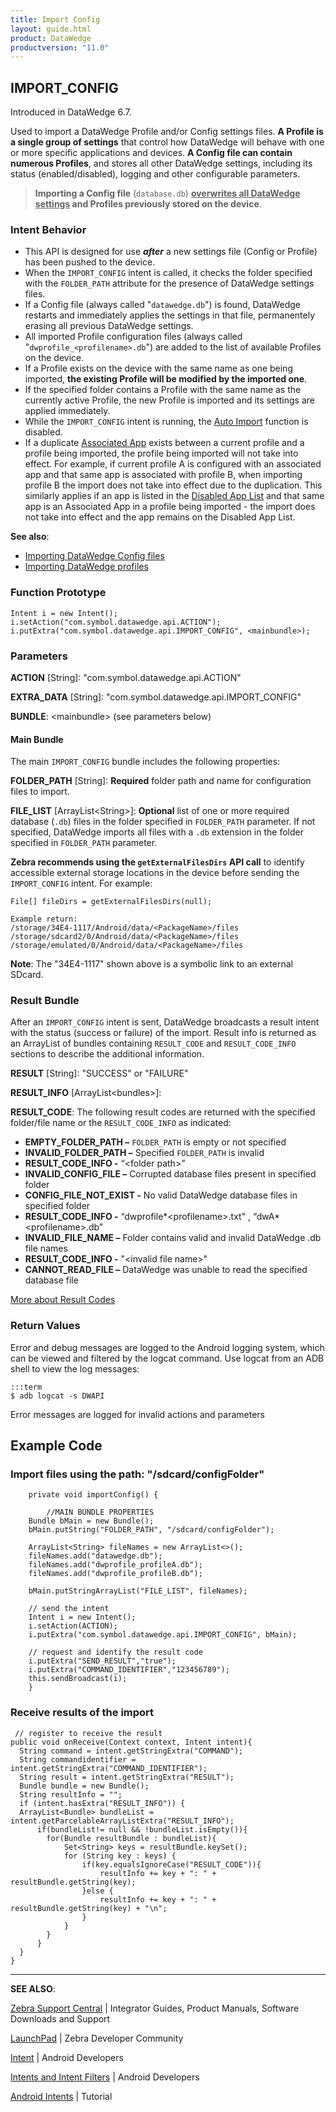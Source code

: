 ```yaml
---
title: Import Config
layout: guide.html
product: DataWedge
productversion: "11.0"
---
```


## IMPORT_CONFIG

Introduced in DataWedge 6.7.

Used to import a DataWedge Profile and/or Config settings files. **A Profile is a single group of settings** that control how DataWedge will behave with one or more specific applications and devices. **A Config file can contain numerous Profiles**, and stores all other DataWedge settings, including its status (enabled/disabled), logging and other configurable parameters.

> **Importing a Config file** (`database.db`) **<u>overwrites all DataWedge settings</u> and Profiles previously stored on the device**.

### Intent Behavior

- This API is designed for use **_after_** a new settings file (Config or Profile) has been pushed to the device.
- When the `IMPORT_CONFIG` intent is called, it checks the folder specified with the `FOLDER_PATH` attribute for the presence of DataWedge settings files.
- If a Config file (always called "`datawedge.db`") is found, DataWedge restarts and immediately applies the settings in that file, permanentely erasing all previous DataWedge settings.
- All imported Profile configuration files (always called "`dwprofile_<profilename>.db`") are added to the list of available Profiles on the device.
- If a Profile exists on the device with the same name as one being imported, **the existing Profile will be modified by the imported one**.
- If the specified folder contains a Profile with the same name as the currently active Profile, the new Profile is imported and its settings are applied immediately.
- While the `IMPORT_CONFIG` intent is running, the [Auto Import](../../settings/#autoimport) function is disabled.
- If a duplicate [Associated App](../../gettingstarted) exists between a current profile and a profile being imported, the profile being imported will not take into effect. For example, if current profile A is configured with an associated app and that same app is associated with profile B, when importing profile B the import does not take into effect due to the duplication. This similarly applies if an app is listed in the [Disabled App List](../../settings) and that same app is an Associated App in a profile being imported - the import does not take into effect and the app remains on the Disabled App List.

**See also**:

- [Importing DataWedge Config files](../../settings/#importaconfig)
- [Importing DataWedge profiles](../../settings/#importaprofile)

### Function Prototype

    Intent i = new Intent();
    i.setAction("com.symbol.datawedge.api.ACTION");
    i.putExtra("com.symbol.datawedge.api.IMPORT_CONFIG", <mainbundle>);

### Parameters

**ACTION** [String]: "com.symbol.datawedge.api.ACTION"

**EXTRA_DATA** [String]: "com.symbol.datawedge.api.IMPORT_CONFIG"

**BUNDLE**: &lt;mainbundle&gt; (see parameters below)

#### Main Bundle

The main `IMPORT_CONFIG` bundle includes the following properties:

**FOLDER_PATH** [String]: **Required** folder path and name for configuration files to import.

**FILE_LIST** [ArrayList&lt;String&gt;]: **Optional** list of one or more required database (`.db`) files in the folder specified in `FOLDER_PATH` parameter. If not specified, DataWedge imports all files with a `.db` extension in the folder specified in `FOLDER_PATH` parameter.

**Zebra recommends using the `getExternalFilesDirs` API call** to identify accessible external storage locations in the device before sending the `IMPORT_CONFIG` intent. For example:

    File[] fileDirs = getExternalFilesDirs(null);

    Example return:
    /storage/34E4-1117/Android/data/<PackageName>/files
    /storage/sdcard2/0/Android/data/<PackageName>/files
    /storage/emulated/0/Android/data/<PackageName>/files

**Note**: The "34E4-1117" shown above is a symbolic link to an external SDcard.

### Result Bundle

After an `IMPORT_CONFIG` intent is sent, DataWedge broadcasts a result intent with the status (success or failure) of the import. Result info is returned as an ArrayList of bundles containing `RESULT_CODE` and `RESULT_CODE_INFO` sections to describe the additional information.

**RESULT** [String]: "SUCCESS" or "FAILURE"

**RESULT_INFO** [ArrayList&lt;bundles&gt;]:

**RESULT_CODE**: The following result codes are returned with the specified folder/file name or the `RESULT_CODE_INFO` as indicated:

- **EMPTY_FOLDER_PATH –** `FOLDER_PATH` is empty or not specified
- **INVALID_FOLDER_PATH –** Specified `FOLDER_PATH` is invalid
- **RESULT_CODE_INFO -** “&lt;folder path&gt;”
- **INVALID_CONFIG_FILE –** Corrupted database files present in specified folder
- **CONFIG_FILE_NOT_EXIST -** No valid DataWedge database files in specified folder
- **RESULT_CODE_INFO -** “dwprofile*&lt;profilename&gt;.txt" , “dwA*&lt;profilename&gt;.db”
- **INVALID_FILE_NAME –** Folder contains valid and invalid DataWedge .db file names
- **RESULT_CODE_INFO -** "&lt;invalid file name&gt;"
- **CANNOT_READ_FILE –** DataWedge was unable to read the specified database file

[More about Result Codes](../resultinfo)

### Return Values

Error and debug messages are logged to the Android logging system, which can be viewed and filtered by the logcat command. Use logcat from an ADB shell to view the log messages:

    :::term
    $ adb logcat -s DWAPI

Error messages are logged for invalid actions and parameters

## Example Code

### Import files using the path: "/sdcard/configFolder"

    	private void importConfig() {

        	//MAIN BUNDLE PROPERTIES
    	Bundle bMain = new Bundle();
    	bMain.putString("FOLDER_PATH", "/sdcard/configFolder");

    	ArrayList<String> fileNames = new ArrayList<>();
    	fileNames.add("datawedge.db");
    	fileNames.add("dwprofile_profileA.db");
    	fileNames.add("dwprofile_profileB.db");

    	bMain.putStringArrayList("FILE_LIST", fileNames);

    	// send the intent
    	Intent i = new Intent();
    	i.setAction(ACTION);
    	i.putExtra("com.symbol.datawedge.api.IMPORT_CONFIG", bMain);

    	// request and identify the result code
    	i.putExtra("SEND_RESULT","true");
    	i.putExtra("COMMAND_IDENTIFIER","123456789");
    	this.sendBroadcast(i);
    	}

### Receive results of the import

     // register to receive the result
    public void onReceive(Context context, Intent intent){
      String command = intent.getStringExtra("COMMAND");
      String commandidentifier = intent.getStringExtra("COMMAND_IDENTIFIER");
      String result = intent.getStringExtra("RESULT");
      Bundle bundle = new Bundle();
      String resultInfo = "";
      if (intent.hasExtra("RESULT_INFO")) {
      ArrayList<Bundle> bundleList = intent.getParcelableArrayListExtra("RESULT_INFO");
          if(bundleList!= null && !bundleList.isEmpty()){
            for(Bundle resultBundle : bundleList){
                Set<String> keys = resultBundle.keySet();
                for (String key : keys) {
                    if(key.equalsIgnoreCase("RESULT_CODE")){
                        resultInfo += key + ": " + resultBundle.getString(key);
                    }else {
                        resultInfo += key + ": " + resultBundle.getString(key) + "\n";
                    }
                }
            }
          }
      }
    }

---

**SEE ALSO**:

[Zebra Support Central](https://www.zebra.com/us/en/support-downloads.html) | Integrator Guides, Product Manuals, Software Downloads and Support

[LaunchPad](https://developer.zebra.com/welcome) | Zebra Developer Community

[Intent](https://developer.android.com/reference/android/content/Intent.html) | Android Developers

[Intents and Intent Filters](http://developer.android.com/guide/components/intents-filters.html) | Android Developers

[Android Intents](http://www.vogella.com/tutorials/AndroidIntent/article.html) | Tutorial

